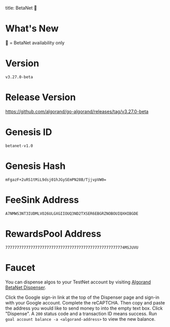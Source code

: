 title: BetaNet 🔷
# What's New

🔷 = BetaNet availability only

# Version
`v3.27.0-beta`

# Release Version
https://github.com/algorand/go-algorand/releases/tag/v3.27.0-beta

# Genesis ID
`betanet-v1.0`

# Genesis Hash
`mFgazF+2uRS1tMiL9dsj01hJGySEmPN28B/TjjvpVW0=`

# FeeSink Address
`A7NMWS3NT3IUDMLVO26ULGXGIIOUQ3ND2TXSER6EBGRZNOBOUIQXHIBGDE`

# RewardsPool Address
`7777777777777777777777777777777777777777777777777774MSJUVU`

# Faucet

You can dispense algos to your TestNet account by visiting [Algorand BetaNet Dispenser](https://bank.betanet.algodev.network/).

Click the Google sign-in link at the top of the Dispenser page and sign-in with your Google account. Complete the reCAPTCHA. Then copy and paste the address you would like to send money to into the empty text box. Click "Dispense". A `200` status code and a transaction ID means success. Run `goal account balance -a <algorand-address>` to view the new balance.



